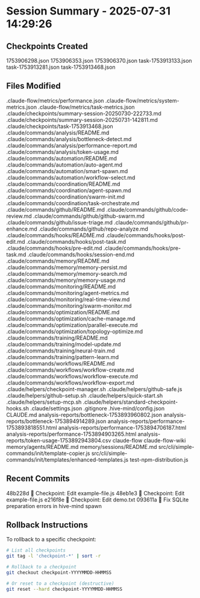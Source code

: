 # Session Summary - 2025-07-31 14:29:26

## Checkpoints Created
1753906298.json
1753906353.json
1753906370.json
task-1753913133.json
task-1753913281.json
task-1753913468.json

## Files Modified
.claude-flow/metrics/performance.json
.claude-flow/metrics/system-metrics.json
.claude-flow/metrics/task-metrics.json
.claude/checkpoints/summary-session-20250730-222733.md
.claude/checkpoints/summary-session-20250731-142811.md
.claude/checkpoints/task-1753913468.json
.claude/commands/analysis/README.md
.claude/commands/analysis/bottleneck-detect.md
.claude/commands/analysis/performance-report.md
.claude/commands/analysis/token-usage.md
.claude/commands/automation/README.md
.claude/commands/automation/auto-agent.md
.claude/commands/automation/smart-spawn.md
.claude/commands/automation/workflow-select.md
.claude/commands/coordination/README.md
.claude/commands/coordination/agent-spawn.md
.claude/commands/coordination/swarm-init.md
.claude/commands/coordination/task-orchestrate.md
.claude/commands/github/README.md
.claude/commands/github/code-review.md
.claude/commands/github/github-swarm.md
.claude/commands/github/issue-triage.md
.claude/commands/github/pr-enhance.md
.claude/commands/github/repo-analyze.md
.claude/commands/hooks/README.md
.claude/commands/hooks/post-edit.md
.claude/commands/hooks/post-task.md
.claude/commands/hooks/pre-edit.md
.claude/commands/hooks/pre-task.md
.claude/commands/hooks/session-end.md
.claude/commands/memory/README.md
.claude/commands/memory/memory-persist.md
.claude/commands/memory/memory-search.md
.claude/commands/memory/memory-usage.md
.claude/commands/monitoring/README.md
.claude/commands/monitoring/agent-metrics.md
.claude/commands/monitoring/real-time-view.md
.claude/commands/monitoring/swarm-monitor.md
.claude/commands/optimization/README.md
.claude/commands/optimization/cache-manage.md
.claude/commands/optimization/parallel-execute.md
.claude/commands/optimization/topology-optimize.md
.claude/commands/training/README.md
.claude/commands/training/model-update.md
.claude/commands/training/neural-train.md
.claude/commands/training/pattern-learn.md
.claude/commands/workflows/README.md
.claude/commands/workflows/workflow-create.md
.claude/commands/workflows/workflow-execute.md
.claude/commands/workflows/workflow-export.md
.claude/helpers/checkpoint-manager.sh
.claude/helpers/github-safe.js
.claude/helpers/github-setup.sh
.claude/helpers/quick-start.sh
.claude/helpers/setup-mcp.sh
.claude/helpers/standard-checkpoint-hooks.sh
.claude/settings.json
.gitignore
.hive-mind/config.json
CLAUDE.md
analysis-reports/bottleneck-1753893960802.json
analysis-reports/bottleneck-1753894914289.json
analysis-reports/performance-1753893818551.html
analysis-reports/performance-1753894706187.html
analysis-reports/performance-1753894903265.html
analysis-reports/token-usage-1753892943804.csv
claude-flow
claude-flow-wiki
memory/agents/README.md
memory/sessions/README.md
src/cli/simple-commands/init/template-copier.js
src/cli/simple-commands/init/templates/enhanced-templates.js
test-npm-distribution.js

## Recent Commits
48b228d 🔖 Checkpoint: Edit example-file.js
48eb1e3 🔖 Checkpoint: Edit example-file.js
e216f8e 🔖 Checkpoint: Edit demo.txt
093611a 🔧 Fix SQLite preparation errors in hive-mind spawn

## Rollback Instructions
To rollback to a specific checkpoint:
```bash
# List all checkpoints
git tag -l 'checkpoint-*' | sort -r

# Rollback to a checkpoint
git checkout checkpoint-YYYYMMDD-HHMMSS

# Or reset to a checkpoint (destructive)
git reset --hard checkpoint-YYYYMMDD-HHMMSS
```
